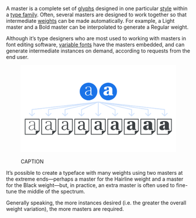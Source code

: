 
A master is a complete set of [glyphs](INSERT_URL) designed in one particular [style](INSERT_URL) within a [type family](INSERT_URL). Often, several masters are designed to work together so that intermediate [weights](INSERT_URL) can be made automatically. For example, a Light master and a Bold master can be interpolated to generate a Regular weight.

Although it’s type designers who are most used to working with masters in font editing software, [variable fonts](INSERT_URL) have the masters embedded, and can generate intermediate instances on demand, according to requests from the end user.

<figure>

![ALT_TEXT](images/thumbnail.svg)
<figcaption>CAPTION</figcaption>

</figure>

It’s possible to create a typeface with many weights using two masters at the extreme ends—perhaps a master for the Hairline weight and a master for the Black weight—but, in practice, an extra master is often used to fine-tune the middle of the spectrum.

Generally speaking, the more instances desired (i.e. the greater the overall weight variation), the more masters are required.
